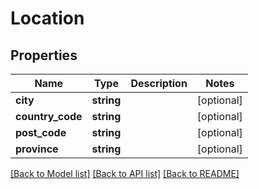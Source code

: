 # Location

## Properties
Name | Type | Description | Notes
------------ | ------------- | ------------- | -------------
**city** | **string** |  | [optional] 
**country_code** | **string** |  | [optional] 
**post_code** | **string** |  | [optional] 
**province** | **string** |  | [optional] 

[[Back to Model list]](../README.md#documentation-for-models) [[Back to API list]](../README.md#documentation-for-api-endpoints) [[Back to README]](../README.md)


